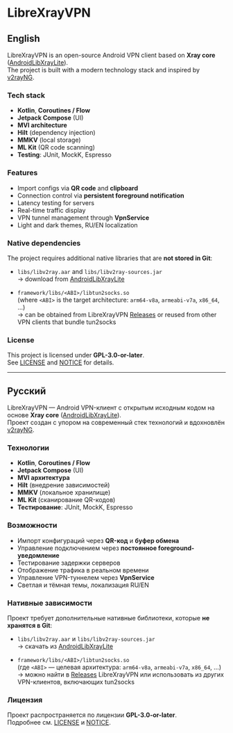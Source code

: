 # LibreXrayVPN

## English
LibreXrayVPN is an open-source Android VPN client based on **Xray core** ([AndroidLibXrayLite](https://github.com/2dust/AndroidLibXrayLite)).  
The project is built with a modern technology stack and inspired by [v2rayNG](https://github.com/2dust/v2rayNG).

### Tech stack
- **Kotlin**, **Coroutines / Flow**
- **Jetpack Compose** (UI)
- **MVI architecture**
- **Hilt** (dependency injection)
- **MMKV** (local storage)
- **ML Kit** (QR code scanning)
- **Testing**: JUnit, MockK, Espresso

### Features
- Import configs via **QR code** and **clipboard**
- Connection control via **persistent foreground notification**
- Latency testing for servers
- Real-time traffic display
- VPN tunnel management through **VpnService**
- Light and dark themes, RU/EN localization

### Native dependencies
The project requires additional native libraries that are **not stored in Git**:  

- `libs/libv2ray.aar` and `libs/libv2ray-sources.jar`  
  → download from [AndroidLibXrayLite](https://github.com/2dust/AndroidLibXrayLite)

- `framework/libs/<ABI>/libtun2socks.so`  
  (where `<ABI>` is the target architecture: `arm64-v8a`, `armeabi-v7a`, `x86_64`, …)  
  → can be obtained from LibreXrayVPN [Releases](../../releases) or reused from other VPN clients that bundle tun2socks

### License
This project is licensed under **GPL-3.0-or-later**.  
See [LICENSE](LICENSE) and [NOTICE](NOTICE) for details.

---

## Русский
LibreXrayVPN — Android VPN-клиент с открытым исходным кодом на основе **Xray core** ([AndroidLibXrayLite](https://github.com/2dust/AndroidLibXrayLite)).  
Проект создан с упором на современный стек технологий и вдохновлён [v2rayNG](https://github.com/2dust/v2rayNG).

### Технологии
- **Kotlin**, **Coroutines / Flow**
- **Jetpack Compose** (UI)
- **MVI архитектура**
- **Hilt** (внедрение зависимостей)
- **MMKV** (локальное хранилище)
- **ML Kit** (сканирование QR-кодов)
- **Тестирование**: JUnit, MockK, Espresso

### Возможности
- Импорт конфигураций через **QR-код** и **буфер обмена**
- Управление подключением через **постоянное foreground-уведомление**
- Тестирование задержки серверов
- Отображение трафика в реальном времени
- Управление VPN-туннелем через **VpnService**
- Светлая и тёмная темы, локализация RU/EN

### Нативные зависимости
Проект требует дополнительные нативные библиотеки, которые **не хранятся в Git**:  

- `libs/libv2ray.aar` и `libs/libv2ray-sources.jar`  
  → скачать из [AndroidLibXrayLite](https://github.com/2dust/AndroidLibXrayLite)

- `framework/libs/<ABI>/libtun2socks.so`  
  (где `<ABI>` — целевая архитектура: `arm64-v8a`, `armeabi-v7a`, `x86_64`, …)  
  → можно найти в [Releases](../../releases) LibreXrayVPN или использовать из других VPN-клиентов, включающих tun2socks

### Лицензия
Проект распространяется по лицензии **GPL-3.0-or-later**.  
Подробнее см. [LICENSE](LICENSE) и [NOTICE](NOTICE).
